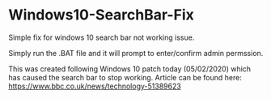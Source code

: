 # Windows10-SearchBar-Fix
Simple fix for windows 10 search bar not working issue.

Simply run the .BAT file and it will prompt to enter/confirm admin permssion.

This was created following Windows 10 patch today (05/02/2020) which has caused the search bar to stop working.
Article can be found here: https://www.bbc.co.uk/news/technology-51389623
